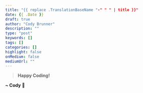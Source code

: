 ```yaml
---
title: "{{ replace .TranslationBaseName "-" " " | title }}"
date: {{ .Date }}
draft: true
author: "Cody Brunner"
description: ""
type: "post"
keywords: []
tags: []
categories: []
highlight: false
onMedium: false
mediumUrl: ""
---
```


<!-- End of Post -->

> **Happy Coding!**

**~ Cody** :rocket: